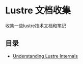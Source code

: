 # Lustre 文档收集

收集一些lustre技术文档和笔记

## 目录

* [Understanding Lustre Internals](content/Understanding-Lustre-中文翻译.md)
